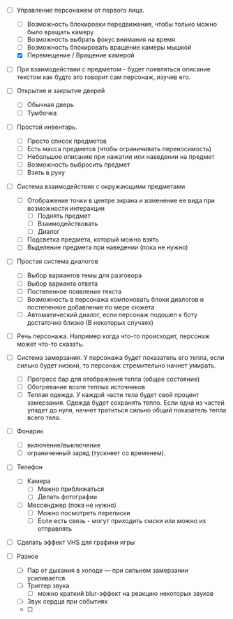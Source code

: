 - [ ] Управление персонажем от первого лица.
	- [ ] Возможность блокировки передвижения, чтобы только можно было вращать камеру
	- [ ] Возможность выбрать фокус внимания на время
	- [ ] Возможность блокировать вращение камеры мышкой
	- [x] Перемещение / Вращение камерой
	   
- [ ] При взаимодействии с предметом - будет появляться описание текстом как будто это говорит сам персонаж, изучив его.
   
- [ ] Открытие и закрытие дверей
	- [ ] Обычная дверь
	- [ ] Тумбочка
	   
- [ ] Простой инвентарь.
	- [ ] Просто список предметов
	- [ ] Есть масса предметов (чтобы ограничивать переносимость)
	- [ ] Небольшое описание при нажатии или наведении на предмет
	- [ ] Возможность выбросить предмет
	- [ ] Взять в руку
	   
- [ ] Система взаимодействия с окружающими предметами
	- [ ] Отображение точки в центре экрана и изменение ее вида при возможности интеракции
		- [ ] Поднять предмет
		- [ ] Взаимодействовать
		- [ ] Диалог
	- [ ] Подсветка предмета, который можно взять
	- [ ] Выделение предмета при наведении (пока не нужно)
		   
- [ ] Простая система диалогов
	- [ ] Выбор вариантов темы для разговора
	- [ ] Выбор варианта ответа
	- [ ] Постепенное появление текста
	- [ ] Возможность в персонажа компоновать блоки диалогов и постепенное добавление по мере сюжета
	- [ ] Автоматический диалог, если персонаж подошел к боту достаточно близко (В некоторых случаях)
	   
- [ ] Речь персонажа. Например когда что-то происходит, персонаж может что-то сказать.
	   
- [ ] Система замерзания. У персонажа будет показатель его тепла, если сильно будет низкий, то персонаж стремительно начнет умирать.
	- [ ] Прогресс бар для отображения тепла (общее состояние)
	- [ ] Обогревание возле теплых источников
	- [ ] Теплая одежда. У каждой части тела будет свой процент замерзания. Одежда будет сохранять тепло. Если одна из частей упадет до нуля, начнет тратиться сильно общий показатель тепла всего тела.
	   
- [ ] Фонарик
	- [ ] включение/выключение
	- [ ] ограниченный заряд (тускнеет со временем).
	   
- [ ] Телефон
	- [ ] Камера
		- [ ] Можно приближаться
		- [ ] Делать фотографии
	- [ ] Мессенджер (пока не нужно)
		- [ ] Можно посмотреть переписки
		- [ ] Если есть связь - могут приходить смски или можно их отправлять
		   
- [ ] Сделать эффект VHS для графики игры
		   
- [ ] Разное
	- [ ] Пар от дыхания в холоде — при сильном замерзании усиливается.
	- [ ] Триггер звука
		- [ ] можно краткий blur-эффект на реакцию некоторых звуков
	- [ ] Звук сердца при событиях
	- [ ] 